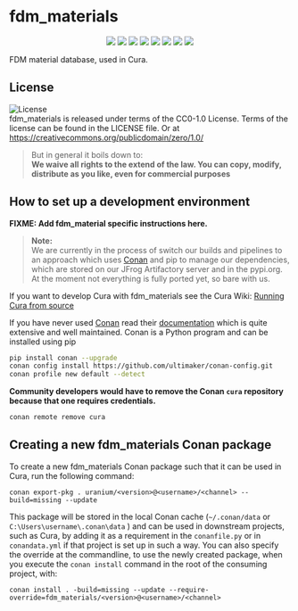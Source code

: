 # fdm_materials

<p align="center">
    <a href="https://github.com/Ultimaker/fdm_materials/actions/workflows/cicd.yml" alt="Unit Tests">
        <img src="https://github.com/Ultimaker/fdm_materials/actions/workflows/cicd.yml/badge.svg" /></a>
    <a href="https://github.com/Ultimaker/fdm_materials/actions/workflows/conan-package.yml" alt="Unit Tests">
        <img src="https://github.com/Ultimaker/fdm_materials/actions/workflows/conan-package.yml/badge.svg" /></a>
    <a href="https://github.com/Ultimaker/fdm_materials/issues" alt="Open Issues">
        <img src="https://img.shields.io/github/issues/ultimaker/fdm_materials" /></a>
    <a href="https://github.com/Ultimaker/fdm_materials/issues?q=is%3Aissue+is%3Aclosed" alt="Closed Issues">
        <img src="https://img.shields.io/github/issues-closed/ultimaker/fdm_materials?color=g" /></a>
    <a href="https://github.com/Ultimaker/fdm_materials/pulls" alt="Pull Requests">
        <img src="https://img.shields.io/github/issues-pr/ultimaker/fdm_materials" /></a>
    <a href="https://github.com/Ultimaker/fdm_materials/graphs/contributors" alt="Contributors">
        <img src="https://img.shields.io/github/contributors/ultimaker/fdm_materials" /></a>
    <a href="https://github.com/Ultimaker/fdm_materials" alt="Repo Size">
        <img src="https://img.shields.io/github/repo-size/ultimaker/fdm_materials?style=flat" /></a>
    <a href="https://github.com/Ultimaker/fdm_materials/blob/master/LICENSE" alt="License">
        <img src="https://img.shields.io/github/license/ultimaker/fdm_materials?style=flat" /></a>
</p>


FDM material database, used in Cura.

## License

![License](https://img.shields.io/github/license/ultimaker/fdm_materials?style=flat)  
fdm_materials is released under terms of the CC0-1.0 License. Terms of the license can be found in the LICENSE file. Or at
https://creativecommons.org/publicdomain/zero/1.0/

> But in general it boils down to:  
> **We waive all rights to the extend of the law. You can copy, modify, distribute as you like, even for commercial purposes**

## How to set up a development environment

**FIXME: Add fdm_material specific instructions here.**

> **Note:**  
> We are currently in the process of switch our builds and pipelines to an approach which uses [Conan](https://conan.io/)
> and pip to manage our dependencies, which are stored on our JFrog Artifactory server and in the pypi.org.
> At the moment not everything is fully ported yet, so bare with us.

If you want to develop Cura with fdm_materials see the Cura Wiki: [Running Cura from source](https://github.com/Ultimaker/Cura/wiki/Running-Cura-from-Source)

If you have never used [Conan](https://conan.io/) read their [documentation](https://docs.conan.io/en/latest/index.html)
which is quite extensive and well maintained. Conan is a Python program and can be installed using pip

```bash
pip install conan --upgrade
conan config install https://github.com/ultimaker/conan-config.git
conan profile new default --detect
```

**Community developers would have to remove the Conan `cura` repository because that one requires credentials.**
```bash
conan remote remove cura
```

## Creating a new fdm_materials Conan package

To create a new fdm_materials Conan package such that it can be used in Cura, run the following command:

```shell
conan export-pkg . uranium/<version>@<username>/<channel> --build=missing --update
```

This package will be stored in the local Conan cache (`~/.conan/data` or `C:\Users\username\.conan\data` ) and can be used in downstream
projects, such as Cura, by adding it as a requirement in the `conanfile.py` or in `conandata.yml` if that project is set up
in such a way. You can also specify the override at the commandline, to use the newly created package, when you execute the `conan install`
command in the root of the consuming project, with:

```shell
conan install . -build=missing --update --require-override=fdm_materials/<version>@<username>/<channel>
```
